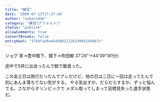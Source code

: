 ```yaml
---
title: "練習"
date: '2009-07-13T17:37:46'
author: "subaru44k"
category: "練習(デフォルト)"
status: "publish"
allowComments: true
convertBreaks: false
entryHash: "37b9fae0a494d001213b19994248d67c"
---
```

ジョグ
家→豊中館下、館下→吹田鯨
37'26"→44'09"(81分)

途中でS井に出会ったんで鯨で飯食った。

この金土日は旅行だったんでアレだけど、他の日は二日に一回は走ってたんで
別にあんま落ちてない気がする。
やる気出すか、だらだらするか、ずっと悩んでる。さながらオリンピックで
メダル取ってしまって目標見失った選手状態だ。
